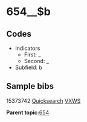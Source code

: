 # 654\_\_$b

## Codes

-   Indicators
    -   First: \_
    -   Second: \_
-   Subfield: b

## Sample bibs

15373742 [Quicksearch](https://search.library.yale.edu/catalog/15373742) [VXWS](http://prodorbis.library.yale.edu:7014/vxws/GetHoldingsService?bibId=15373742)

**Parent topic:**[654](../../tags/654/654.md)

